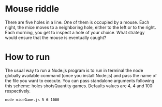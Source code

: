 # Mouse riddle
There are five holes in a line. One of them is occupied by a mouse. Each night, the mice moves to a neighboring hole, either to the left or to the right. Each morning, you get to inspect a hole of your choice. What strategy would ensure that the mouse is eventually caught?

# How to run
The usual way to run a Node.js program is to run in terminal the node globally available command (once you install Node.js) and pass the name of the file you want to execute. You can pass standalone arguments following this scheme: holes shotsQuantity games. Defaults values are 4, 4 and 100 respectively. 
```shell
node miceGame.js 5 6 1000
```
